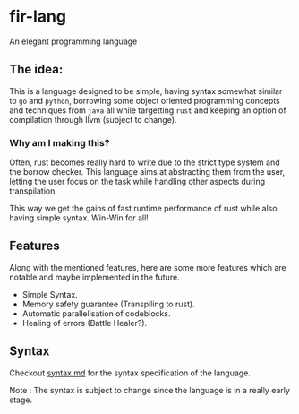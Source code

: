 # fir-lang

An elegant programming language

## The idea:

This is a language designed to be simple, having syntax somewhat similar to `go` and `python`, borrowing some object oriented programming concepts and techniques from `java` all while targetting `rust` and keeping an option of compilation through llvm (subject to change).

### Why am I making this?

Often, rust becomes really hard to write due to the strict type system and the borrow checker. This language aims at abstracting them from the user, letting the user focus on the task while handling other aspects during transpilation.

This way we get the gains of fast runtime performance of rust while also having simple syntax. Win-Win for all!

## Features

Along with the mentioned features, here are some more features which are notable and maybe implemented in the future.

- Simple Syntax.
- Memory safety guarantee (Transpiling to rust).
- Automatic parallelisation of codeblocks.
- Healing of errors (Battle Healer?).

## Syntax

Checkout [syntax.md](spec/syntax.md) for the syntax specification of the language.

Note : The syntax is subject to change since the language is in a really early stage.


